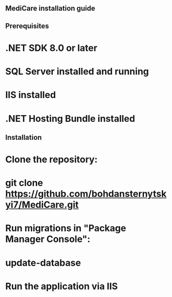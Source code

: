 ## MediCare installation guide

## Prerequisites
# .NET SDK 8.0 or later
# SQL Server installed and running
# IIS installed
# .NET Hosting Bundle installed

## Installation
# Clone the repository:
#   git clone https://github.com/bohdansternytskyi7/MediCare.git
# Run migrations in "Package Manager Console":
#   update-database
# Run the application via IIS